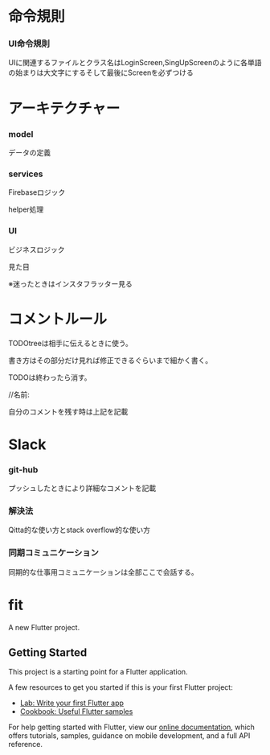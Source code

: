 # 命令規則

### UI命令規則
UIに関連するファイルとクラス名はLoginScreen,SingUpScreenのように各単語の始まりは大文字にするそして最後にScreenを必ずつける

# アーキテクチャー

### model

データの定義

### services

Firebaseロジック

helper処理

### UI

ビジネスロジック

見た目

※迷ったときはインスタフラッター見る

# コメントルール

TODOtreeは相手に伝えるときに使う。

書き方はその部分だけ見れば修正できるぐらいまで細かく書く。

TODOは終わったら消す。

//名前:

自分のコメントを残す時は上記を記載

# Slack

### git-hub

プッシュしたときにより詳細なコメントを記載

### 解決法

Qitta的な使い方とstack overflow的な使い方

### 同期コミュニケーション

同期的な仕事用コミュニケーションは全部ここで会話する。



# fit

A new Flutter project.

## Getting Started

This project is a starting point for a Flutter application.

A few resources to get you started if this is your first Flutter project:

- [Lab: Write your first Flutter app](https://flutter.dev/docs/get-started/codelab)
- [Cookbook: Useful Flutter samples](https://flutter.dev/docs/cookbook)

For help getting started with Flutter, view our
[online documentation](https://flutter.dev/docs), which offers tutorials,
samples, guidance on mobile development, and a full API reference.
